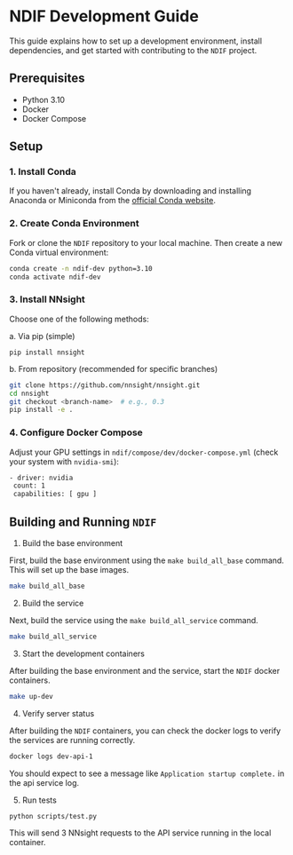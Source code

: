 
# NDIF Development Guide

This guide explains how to set up a development environment, install dependencies, and get started with contributing to the `NDIF` project.

## Prerequisites

- Python 3.10
- Docker
- Docker Compose


## Setup

### 1. Install Conda

If you haven't already, install Conda by downloading and installing Anaconda or Miniconda from the [official Conda website](https://docs.conda.io/en/latest/miniconda.html).

### 2. Create Conda Environment

Fork or clone the `NDIF` repository to your local machine. Then create a new Conda virtual environment:

```sh
conda create -n ndif-dev python=3.10
conda activate ndif-dev
```

### 3. Install NNsight 

Choose one of the following methods:

a. Via pip (simple)

```
pip install nnsight
```

b. From repository (recommended for specific branches)

```sh
git clone https://github.com/nnsight/nnsight.git
cd nnsight
git checkout <branch-name>  # e.g., 0.3
pip install -e .
```

### 4. Configure Docker Compose

Adjust your GPU settings in `ndif/compose/dev/docker-compose.yml` (check your system with `nvidia-smi`):

```sh
- driver: nvidia
 count: 1
 capabilities: [ gpu ]
```

## Building and Running `NDIF`

1. Build the base environment

First, build the base environment using the `make build_all_base` command. This will set up the base images.
```sh
make build_all_base
```

2. Build the service

Next, build the service using the `make build_all_service` command.
```sh
make build_all_service
```

3. Start the development containers

After building the base environment and the service, start the `NDIF` docker containers.
```sh
make up-dev
```

4. Verify server status

After building the `NDIF` containers, you can check the docker logs to verify the services are running correctly.
```sh
docker logs dev-api-1
```
You should expect to see a message like `Application startup complete.` in the api service log.

5. Run tests

```sh
python scripts/test.py
```

This will send 3 NNsight requests to the API service running in the local container.
